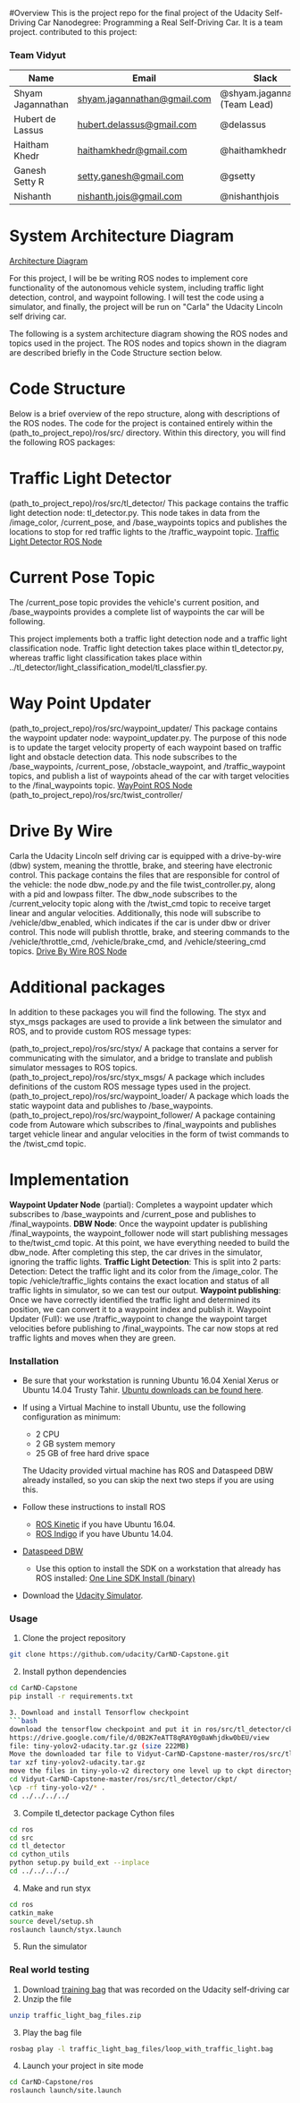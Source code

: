 #Overview
This is the project repo for the final project of the Udacity Self-Driving Car Nanodegree: Programming a Real Self-Driving Car.
It is a team project. contributed to this project:

### Team Vidyut
| Name | Email | Slack |
| --- | --- | --- |
| Shyam Jagannathan | shyam.jagannathan@gmail.com | @shyam.jagannathan (Team Lead) |
| Hubert de Lassus | hubert.delassus@gmail.com | @delassus |
| Haitham Khedr | haithamkhedr@gmail.com | @haithamkhedr |
| Ganesh Setty R | setty.ganesh@gmail.com | @gsetty |
| Nishanth | nishanth.jois@gmail.com | @nishanthjois |



# System Architecture Diagram
[Architecture Diagram](docs/final-project-ros-graph-v2.png)

For this project, I will be be writing ROS nodes to implement core functionality of the autonomous vehicle system, including traffic light detection, control, and waypoint following. I will test the code using a simulator, and finally, the project will be run on "Carla" the Udacity Lincoln self driving car.

The following is a system architecture diagram showing the ROS nodes and topics used in the project. The ROS nodes and topics shown in the diagram are described briefly in the Code Structure section below.

# Code Structure
Below is a brief overview of the repo structure, along with descriptions of the ROS nodes. The code for the project is contained entirely within the (path_to_project_repo)/ros/src/ directory. Within this directory, you will find the following ROS packages:

# Traffic Light Detector
(path_to_project_repo)/ros/src/tl_detector/
This package contains the traffic light detection node: tl_detector.py. This node takes in data from the /image_color, /current_pose, and /base_waypoints topics and publishes the locations to stop for red traffic lights to the /traffic_waypoint topic.
[Traffic Light Detector ROS Node](docs/tl-detector-ros-graph.png)

# Current Pose Topic
The /current_pose topic provides the vehicle's current position, and /base_waypoints provides a complete list of waypoints the car will be following.

This project implements both a traffic light detection node and a traffic light classification node. Traffic light detection takes place within tl_detector.py, whereas traffic light classification takes place within ../tl_detector/light_classification_model/tl_classfier.py.

# Way Point Updater
(path_to_project_repo)/ros/src/waypoint_updater/
This package contains the waypoint updater node: waypoint_updater.py. The purpose of this node is to update the target velocity property of each waypoint based on traffic light and obstacle detection data. This node subscribes to the /base_waypoints, /current_pose, /obstacle_waypoint, and /traffic_waypoint topics, and publish a list of waypoints ahead of the car with target velocities to the /final_waypoints topic.
[WayPoint ROS Node](docs/waypoint-updater-ros-graph.png)
(path_to_project_repo)/ros/src/twist_controller/

# Drive By Wire
Carla the Udacity Lincoln self driving car is equipped with a drive-by-wire (dbw) system, meaning the throttle, brake, and steering have electronic control. This package contains the files that are responsible for control of the vehicle: the node dbw_node.py and the file twist_controller.py, along with a pid and lowpass filter. The dbw_node subscribes to the /current_velocity topic along with the /twist_cmd topic to receive target linear and angular velocities. Additionally, this node will subscribe to /vehicle/dbw_enabled, which indicates if the car is under dbw or driver control. This node will publish throttle, brake, and steering commands to the /vehicle/throttle_cmd, /vehicle/brake_cmd, and /vehicle/steering_cmd topics.
[Drive By Wire ROS Node](docs/dbw-node-ros-graph.png)

# Additional packages
In addition to these packages you will find the following. The styx and styx_msgs packages are used to provide a link between the simulator and ROS, and to provide custom ROS message types:

(path_to_project_repo)/ros/src/styx/
A package that contains a server for communicating with the simulator, and a bridge to translate and publish simulator messages to ROS topics.
(path_to_project_repo)/ros/src/styx_msgs/
A package which includes definitions of the custom ROS message types used in the project.
(path_to_project_repo)/ros/src/waypoint_loader/
A package which loads the static waypoint data and publishes to /base_waypoints.
(path_to_project_repo)/ros/src/waypoint_follower/
A package containing code from Autoware which subscribes to /final_waypoints and publishes target vehicle linear and angular velocities in the form of twist commands to the /twist_cmd topic.


# Implementation
**Waypoint Updater Node** (partial): Completes a waypoint updater which subscribes to /base_waypoints and /current_pose and publishes to /final_waypoints.
**DBW Node**: Once the waypoint updater is publishing /final_waypoints, the waypoint_follower node will start publishing messages to the/twist_cmd topic. At this point, we have everything needed to build the dbw_node. After completing this step, the car drives in the simulator, ignoring the traffic lights.
**Traffic Light Detection**: This is split into 2 parts:
Detection: Detect the traffic light and its color from the /image_color. The topic /vehicle/traffic_lights contains the exact location and status of all traffic lights in simulator, so we can test our output.
**Waypoint publishing**: Once we have correctly identified the traffic light and determined its position, we can convert it to a waypoint index and publish it.
Waypoint Updater (Full): we use /traffic_waypoint to change the waypoint target velocities before publishing to /final_waypoints. The car now stops at red traffic lights and moves when they are green.


 
### Installation 

* Be sure that your workstation is running Ubuntu 16.04 Xenial Xerus or Ubuntu 14.04 Trusty Tahir. [Ubuntu downloads can be found here](https://www.ubuntu.com/download/desktop). 
* If using a Virtual Machine to install Ubuntu, use the following configuration as minimum:
  * 2 CPU
  * 2 GB system memory
  * 25 GB of free hard drive space
  
  The Udacity provided virtual machine has ROS and Dataspeed DBW already installed, so you can skip the next two steps if you are using this.

* Follow these instructions to install ROS
  * [ROS Kinetic](http://wiki.ros.org/kinetic/Installation/Ubuntu) if you have Ubuntu 16.04.
  * [ROS Indigo](http://wiki.ros.org/indigo/Installation/Ubuntu) if you have Ubuntu 14.04.
* [Dataspeed DBW](https://bitbucket.org/DataspeedInc/dbw_mkz_ros)
  * Use this option to install the SDK on a workstation that already has ROS installed: [One Line SDK Install (binary)](https://bitbucket.org/DataspeedInc/dbw_mkz_ros/src/81e63fcc335d7b64139d7482017d6a97b405e250/ROS_SETUP.md?fileviewer=file-view-default)
* Download the [Udacity Simulator](https://github.com/udacity/CarND-Capstone/releases/tag/v1.2).

### Usage

1. Clone the project repository
```bash
git clone https://github.com/udacity/CarND-Capstone.git
```

2. Install python dependencies
```bash
cd CarND-Capstone
pip install -r requirements.txt

3. Download and install Tensorflow checkpoint
```bash
download the tensorflow checkpoint and put it in ros/src/tl_detector/ckpt/
https://drive.google.com/file/d/0B2K7eATT8qRAY0g0aWhjdkw0bEU/view
file: tiny-yolov2-udacity.tar.gz (size 222MB)
Move the downloaded tar file to Vidyut-CarND-Capstone-master/ros/src/tl_detector/ckpt/
tar xzf tiny-yolov2-udacity.tar.gz
move the files in tiny-yolo-v2 directory one level up to ckpt directory
cd Vidyut-CarND-Capstone-master/ros/src/tl_detector/ckpt/
\cp -rf tiny-yolo-v2/* .
cd ../../../../

```

3. Compile tl_detector package Cython files
```bash
cd ros
cd src
cd tl_detector
cd cython_utils
python setup.py build_ext --inplace
cd ../../../../
```

4. Make and run styx
```bash
cd ros
catkin_make
source devel/setup.sh
roslaunch launch/styx.launch
```
5. Run the simulator

### Real world testing
1. Download [training bag](https://drive.google.com/file/d/0B2_h37bMVw3iYkdJTlRSUlJIamM/view?usp=sharing) that was recorded on the Udacity self-driving car
2. Unzip the file
```bash
unzip traffic_light_bag_files.zip
```
3. Play the bag file
```bash
rosbag play -l traffic_light_bag_files/loop_with_traffic_light.bag
```
4. Launch your project in site mode
```bash
cd CarND-Capstone/ros
roslaunch launch/site.launch
```

